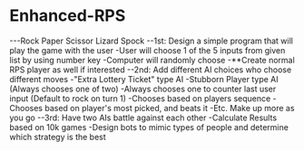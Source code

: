 Enhanced-RPS
============
---Rock Paper Scissor Lizard Spock
--1st: Design a simple program that will play the game with the user
-User will choose 1 of the 5 inputs from given list by using number key
-Computer will randomly choose
-**Create normal RPS player as well if interested
--2nd: Add different AI choices who choose different moves
-"Extra Lottery Ticket" type AI
-Stubborn Player type AI (Always chooses one of two)
-Always chooses one to counter last user input (Default to rock on turn 1)
-Chooses based on players sequence
-Chooses based on player's most picked, and beats it
-Etc. Make up more as you go
--3rd: Have two AIs battle against each other
-Calculate Results based on 10k games
-Design bots to mimic types of people and determine which strategy is the best